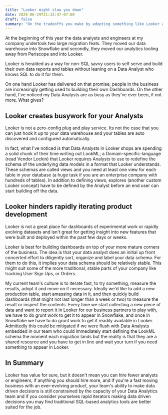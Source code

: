 ```yaml
---
title: "Looker might slow you down"
date: 2020-06-29T21:33:47-07:00
draft: false
summary: "On the tradeoffs you make by adopting something like Looker at your company."
---
```


At the beginning of this year the data analysts and engineers at my company undertook two large migration feats. They moved our data warehouse into Snowflake and secondly, they moved our analytics tooling away from Periscope and into Looker.

Looker is heralded as a way for non-SQL savvy users to self serve and build their own data reports and tables without leaning on a Data Analyst who knows SQL to do it for them.

On one hand Looker has delivered on that promise; people in the business are increasingly getting used to building their own Dashboards. On the other hand, I've noticed my Data Analysts are as busy as they've ever been, if not more. What gives?

## Looker creates busywork for your Analysts

Looker is not a zero-config plug and play service. Its not the case that you can just hook it up to your data warehouse and your tables are auto discovered and configured automatically.

In fact, what I've noticed is that Data Analysts in Looker shops are spending a solid chunk of their time writing out LookML; a Domain-specific-language (read Vendor Lockin) that Looker requires Analysts to use to redefine the schema of the underlying data models in a format that Looker understands. These schemas are called views and you need at least one view for each table in your database (a huge task if you are an enterprise company with hundreds of tables). In addition to defining views, explores (another custom Looker concept) have to be defined by the Analyst before an end user can start building off the data.

## Looker hinders rapidly iterating product development

Looker is not a great place for dashboards of experimental work or rapidly evolving datasets and isn't great for getting insight into new features that were built and deployed within the past few days or weeks.

Looker is best for building dashboards on top of your more mature corners of the business. The idea is that your data analyst does an initial up front concerted effort to diligently sort, organize and label your data schema. For them to do this, it implies your data schema should be relatively stable. This might suit some of the more traditional, stable parts of your company like tracking User Sign Ups, or Orders.

My current team's culture is to iterate fast, to try something, measure the results, adopt it and move on if necessary. Ideally we'd like to add a new production table, start amassing data in it, and then quickly build dashboards (that might not last longer than a week or two) to measure the result or inspect the contents. Every time we start collecting a new piece of data and want to report it in Looker for our business partners to play with, we have to do grunt work to get it to appear in Snowflake, and once in Snowflake we have to do grunt work to get it readily available in Looker. Admittedly this could be mitigated if we were flush with Data Analysts embedded in our team who could immediately start defining the LookML schema the moment each migration lands but the reality is that they are a shared resource and you have to get in line and wait your turn if you need something to appear in Looker.

## In Summary

Looker has value for sure, but it doesn't mean you can hire fewer analysts or engineers, if anything you should hire more, and if you're a fast moving business with an ever-evolving product, your team's ability to make data driven decisions is still constrained by the capacity of your Data Analytics team and if you consider yourselves rapid iterators making data driven decisions you may find traditional SQL-based analytics tools are better suited for the job.
